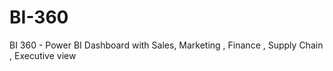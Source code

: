 # BI-360
BI 360 - Power BI Dashboard with Sales, Marketing , Finance , Supply Chain , Executive view
